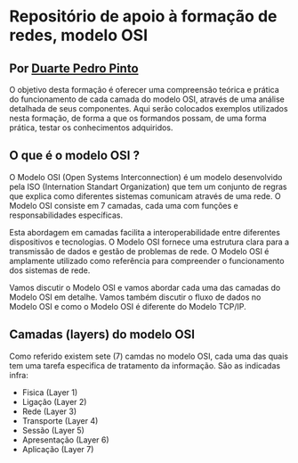# Repositório de apoio à formação de redes, modelo OSI
## Por [Duarte Pedro Pinto](https://dpnpinto.github.io)
O objetivo desta formação é oferecer uma compreensão teórica e prática do funcionamento de cada camada do modelo OSI, através de uma análise detalhada de seus componentes.
Aqui serão colocados exemplos utilizados nesta formação, de forma a que os formandos possam, de uma forma prática, testar os conhecimentos adquiridos.
## O que é o modelo OSI ?
O Modelo OSI (Open Systems Interconnection) é um modelo desenvolvido pela ISO (Internation Standart Organization) que tem um conjunto de regras que explica como diferentes sistemas comunicam através de uma rede. O Modelo OSI consiste em 7 camadas, cada uma com funções e responsabilidades específicas.

Esta abordagem em camadas facilita a interoperabilidade entre diferentes dispositivos e tecnologias. O Modelo OSI fornece uma estrutura clara para a transmissão de dados e gestão de problemas de rede. O Modelo OSI é amplamente utilizado como referência para compreender o funcionamento dos sistemas de rede.

Vamos discutir o Modelo OSI e vamos abordar cada uma das camadas do Modelo OSI em detalhe. Vamos também discutir o fluxo de dados no Modelo OSI e como o Modelo OSI é diferente do Modelo TCP/IP.

## Camadas (layers) do modelo OSI
Como referido existem sete (7) camdas no modelo OSI, cada uma das quais tem uma tarefa especifica de tratamento da informação. São as indicadas infra:

- Fisica (Layer 1)
- Ligação (Layer 2)
- Rede (Layer 3)
- Transporte (Layer 4)
- Sessão (Layer 5)
- Apresentação (Layer 6)
- Aplicação (Layer 7)
